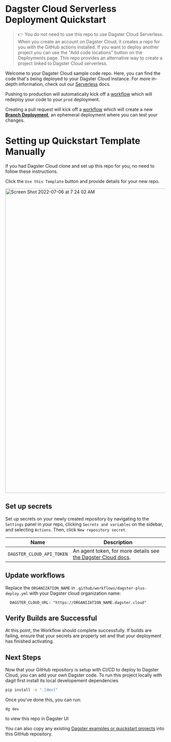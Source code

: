 # Dagster Cloud Serverless Deployment Quickstart

> :point_right: You do not need to use this repo to use Dagster Cloud Serverless. When you create an account on Dagster Cloud, it creates a repo for you with the GitHub actions installed. If you want to deploy another project you can use the "Add code locations" button on the Deployments page. This repo provides an alternative way to create a project linked to Dagster Cloud serverless.

Welcome to your Dagster Cloud sample code repo. Here, you can find the code that's being deployed to your Dagster Cloud instance. For more in-depth information, check out our [Serverless](https://docs.dagster.io/dagster-cloud/deployment/serverless) docs.

Pushing to production will automatically kick off a [workflow](./.github/workflows/dagster-plus-deploy.yml) which will redeploy your code to your `prod` deployment.

Creating a pull request will kick off a [workflow](./.github/workflows/dagster-plus-deploy.yml) which will create a new [**Branch Deployment**](https://docs.dagster.io/dagster-cloud/developing-testing/branch-deployments), an ephemeral deployment where you can test your changes.

# Setting up Quickstart Template Manually

If you had Dagster Cloud clone and set up this repo for you, no need to follow these instructions.

Click the `Use this Template` button and provide details for your new repo.

<img width="953" alt="Screen Shot 2022-07-06 at 7 24 02 AM" src="https://user-images.githubusercontent.com/10215173/177577141-b6a91585-a276-49d3-b66b-e47bd26665a0.png">

## Set up secrets

Set up secrets on your newly created repository by navigating to the `Settings` panel in your repo, clicking `Secrets and variables` on the sidebar, and selecting `Actions`. Then, click `New repository secret`.

| Name                      | Description                                                                                                                                    |
| ------------------------- | ---------------------------------------------------------------------------------------------------------------------------------------------- |
| `DAGSTER_CLOUD_API_TOKEN` | An agent token, for more details see [the Dagster Cloud docs](https://docs.dagster.io/deployment/dagster-plus/management/tokens/agent-tokens). |

## Update workflows

Replace the `ORGANIZATION_NAME` in `.github/workflows/dagster-plus-deploy.yml` with your Dagster cloud organization name:

```
  DAGSTER_CLOUD_URL: "https://ORGANIZATION_NAME.dagster.cloud"
```

## Verify Builds are Successful

At this point, the Workflow should complete successfully. If builds are failing, ensure that your secrets are properly set and that your deployment has finished activating.

## Next Steps

Now that your GitHub repository is setup with CI/CD to deploy to Dagster Cloud, you can add your own Dagster code. To run this project locally with dagit first install its local developement dependencies

```bash
pip install -e ".[dev]"
```

Once you've done this, you can run:

```
dg dev
```

to view this repo in Dagster UI

You can also copy any existing [Dagster examples or quickstart projects](https://github.com/dagster-io/dagster/tree/master/examples) into this GitHub repository.
